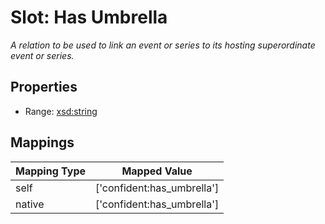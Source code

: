 # Slot: Has Umbrella
_A relation to be used to link an event or series to its hosting superordinate event or series._



<!-- no inheritance hierarchy -->


## Properties

 * Range: [xsd:string](http://www.w3.org/2001/XMLSchema#string)



## Mappings

| Mapping Type | Mapped Value |
| ---  | ---  |
| self | ['confident:has_umbrella'] |
| native | ['confident:has_umbrella'] |






